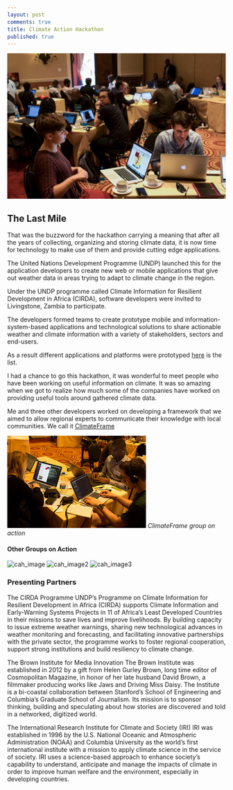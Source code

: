 ```yaml
---
layout: post
comments: true
title: Climate Action Hackathon
published: true
---
```





![](https://raw.githubusercontent.com/samweli/jekyll-now/master/images/undp-hackathon.jpeg)

## The Last Mile
That was the buzzword for the hackathon carrying a meaning that after all the years of collecting, organizing and storing climate data, it is now time for technology to make use of them and provide cutting edge applications.

The United Nations Development Programme (UNDP) launched this for the application developers to create new web or mobile applications that give out weather data in areas trying to adapt to climate change in the region.

Under the UNDP programme called Climate Information for Resilient Development in Africa (CIRDA), software developers were invited to Livingstone, Zambia to participate.

The developers formed teams to create prototype mobile and information-system-based applications and technological solutions to share actionable weather and climate information with a variety of stakeholders, sectors and end-users.

As a result different applications and platforms were prototyped [here](https://climateaction.io/) is the list.

I had a chance to go this hackathon, it was wonderful to meet people who have been working on useful information on climate. It was so amazing when we got to realize how much some of the companies have worked on providing useful tools around gathered climate data.

Me and three other developers worked on developing a framework that we aimed to allow regional experts to communicate their knowledge with local communities. We call it [ClimateFrame](https://github.com/climate-action-hackathon/ClimateFrame)

![ClimateFrame group working on the prototype](https://raw.githubusercontent.com/samweli/jekyll-now/master/images/climate-frame-undp.jpg)
_ClimateFrame group on action_

#### Other Groups on Action
![cah_image](https://c3.staticflickr.com/2/1540/25222387034_ce974f0299_z.jpg)
![cah_image2](https://c7.staticflickr.com/2/1506/25552275070_77cef53b62_c.jpg)
![cah_image3](https://c1.staticflickr.com/2/1466/25552301320_4f17a8f354.jpg)

### Presenting Partners

The CIRDA Programme
UNDP’s Programme on Climate Information for Resilient Development in Africa (CIRDA) supports Climate Information and Early-Warning Systems Projects in 11 of Africa’s Least Developed Countries in their missions to save lives and improve livelihoods. By building capacity to issue extreme weather warnings, sharing new technological advances in weather monitoring and forecasting, and facilitating innovative partnerships with the private sector, the programme works to foster regional cooperation, support strong institutions and build resiliency to climate change. 

The Brown Institute for Media Innovation
The Brown Institute was established in 2012 by a gift from Helen Gurley Brown, long time editor of Cosmopolitan Magazine, in honor of her late husband David Brown, a filmmaker producing works like Jaws and Driving Miss Daisy. The Institute is a bi-coastal collaboration between Stanford’s School of Engineering and Columbia’s Graduate School of Journalism. Its mission is to sponsor thinking, building and speculating about how stories are discovered and told in a networked, digitized world.

The International Research Institute for Climate and Society (IRI)
IRI was established in 1996 by the U.S. National Oceanic and Atmospheric Administration (NOAA) and Columbia University as the world’s first international institute with a mission to apply climate science in the service of society. IRI uses a science-based approach to enhance society’s capability to understand, anticipate and manage the impacts of climate in order to improve human welfare and the environment, especially in developing countries. 
